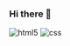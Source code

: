 ### Hi there 👋
<div align="center>
    ![Anurag's GitHub stats](https://github-readme-stats.vercel.app/api?username=shallow960&show_icons=true&theme=radical)
    ![Top Langs](https://github-readme-stats.vercel.app/api/top-langs/?username=shallow960&layout=compact)
</div>

![js](https://img.shields.io/badge/JavaScript-F7DF1E?style=for-the-badge&logo=JavaScript&logoColor=white)
![html5](https://img.shields.io/badge/HTML5-E34F26?style=for-the-badge&logo=html5&logoColor=white)
![css](https://img.shields.io/badge/CSS-239120?&style=for-the-badge&logo=css3&logoColor=white)
